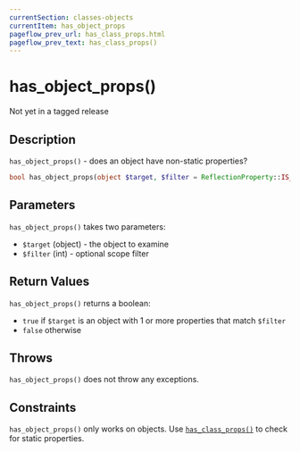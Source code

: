 ```yaml
---
currentSection: classes-objects
currentItem: has_object_props
pageflow_prev_url: has_class_props.html
pageflow_prev_text: has_class_props()
---
```


# has_object_props()

<div class="callout warning" markdown="1">
Not yet in a tagged release
</div>

## Description

`has_object_props()` - does an object have non-static properties?

```php
bool has_object_props(object $target, $filter = ReflectionProperty::IS_PUBLIC);
```

## Parameters

`has_object_props()` takes two parameters:

* `$target` (object) - the object to examine
* `$filter` (int) - optional scope filter

## Return Values

`has_object_props()` returns a boolean:

* `true` if `$target` is an object with 1 or more properties that match `$filter`
* `false` otherwise

## Throws

`has_object_props()` does not throw any exceptions.

## Constraints

`has_object_props()` only works on objects. Use [`has_class_props()`](has_class_props.html) to check for static properties.
